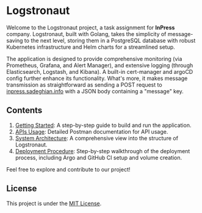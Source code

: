 # Logstronaut

Welcome to the Logstronaut project, a task assignment for **InPress** company. Logstronaut, built with Golang, takes the simplicity of message-saving to the next level, storing them in a PostgreSQL database with robust Kubernetes infrastructure and Helm charts for a streamlined setup.

The application is designed to provide comprehensive monitoring (via Prometheus, Grafana, and Alert Manager), and extensive logging (through Elasticsearch, Logstash, and Kibana). A built-in cert-manager and argoCD config further enhance its functionality. What's more, it makes message transmission as straightforward as sending a POST request to [inpress.sadeghian.info](http://inpress.sadeghian.info) with a JSON body containing a "message" key.

## Contents

1. [Getting Started](docs/GettingStarted.md): A step-by-step guide to build and run the application.
2. [APIs Usage](docs/APIsUsage.md): Detailed Postman documentation for API usage.
3. [System Architecture](docs/SystemArchitecture.md): A comprehensive view into the structure of Logstronaut.
4. [Deployment Procedure](docs/DeploymentProcedure.md): Step-by-step walkthrough of the deployment process, including Argo and GitHub CI setup and volume creation.

Feel free to explore and contribute to our project!

## License
This project is under the [MIT License](LICENSE).

